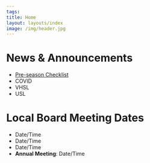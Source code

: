 ```yaml
---
tags:  
title: Home
layout: layouts/index
image: /img/header.jpg
---
```


# News & Announcements 
- [Pre-season Checklist](https://wwloa.org/season-ready-checklist) 
- COVID
- VHSL
- USL

# Local Board Meeting Dates
- Date/Time
- Date/Time
- Date/Time
- **Annual Meeting**: Date/Time

